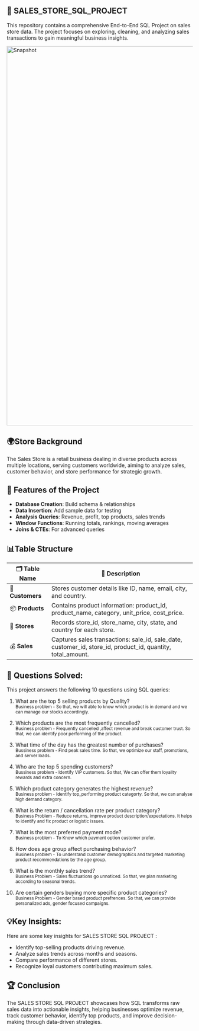 ## 📌 SALES_STORE_SQL_PROJECT
This repository contains a comprehensive End-to-End SQL Project on sales store data. The project focuses on exploring, cleaning, and analyzing sales transactions to gain meaningful business insights.

<img width="1536" height="1024" alt="Snapshot" src="https://github.com/user-attachments/assets/c250cebc-9f11-420a-9a9a-394adef749b8" />


## 🌍Store Background

The Sales Store is a retail business dealing in diverse products across multiple locations, serving customers worldwide, aiming to analyze sales, customer behavior, and store performance for strategic growth.


## 🔹 Features of the Project

- **Database Creation**:  Build schema & relationships
- **Data Insertion**:  Add sample data for testing
- **Analysis Queries**:  Revenue, profit, top products, sales trends
- **Window Functions**:  Running totals, rankings, moving averages
- **Joins & CTEs**:  For advanced queries

## 📊Table Structure 

| 🗂 Table Name    | 📌 Description                                                                                                    |
| ---------------- | ----------------------------------------------------------------------------------------------------------------- |
| 👥 **Customers** | Stores customer details like ID, name, email, city, and country.                                                  |
| 📦 **Products**  | Contains product information: product\_id, product\_name, category, unit\_price, cost\_price.                     |
| 🏬 **Stores**    | Records store\_id, store\_name, city, state, and country for each store.                                          |
| 💰 **Sales**     | Captures sales transactions: sale\_id, sale\_date, customer\_id, store\_id, product\_id, quantity, total\_amount. |


## 🎯 Questions Solved:
This project answers the following 10 questions using SQL queries:

1. What are the top 5 selling products by Quality?  
<sub>Business problem - So that, we will able to know which product is in demand and we can manage our stocks accordingly.</sub>

2. Which products are the most frequently cancelled?  
<sub>Business problem - Frequently cancelled ,affect revenue and break customer trust. So that, we can identify poor performing of the product.</sub>

3. What time of the day has the greatest number of purchases?  
<sub>Bussiness problem - Find peak sales time. So that, we optimize our staff, promotions, and server loads.</sub>

4. Who are the top 5 spending customers?  
<sub>Bussiness problem - Identify VIP customers. So that, We can offer them loyality rewards and extra concern.</sub>

5. Which product category generates the highest revenue?  
<sub>Business problem - Identify top_performing product categorty. So that, we can analyse high demand category.</sub>

6. What is the return / cancellation rate per product category?  
<sub>Business Problem - Reduce returns, improve product description/expectations. It helps to identify and fix product or logistic issues.</sub>

7. What is the most preferred payment mode?  
<sub>Business problem - To Know which payment option customer prefer.</sub>

8. How does age group affect purchasing behavior?  
<sub>Business problem - To understand customer demographics and targeted marketing product recommendations by the age group.</sub>

9. What is the monthly sales trend?  
<sub>Business Problem - Sales fluctuations go unnoticed. So that, we plan marketing according to seasonal trends.</sub>

10. Are certain genders buying more specific product categories?  
<sub>Business Problem - Gender based product prefrences. So that, we can provide personalized ads, gender focused campaigns.</sub>

## 💡Key Insights:
Here are some key insights for SALES STORE SQL PROJECT :

- Identify top-selling products driving revenue.
- Analyze sales trends across months and seasons.
- Compare performance of different stores.
- Recognize loyal customers contributing maximum sales.


## 🏆 Conclusion

The SALES STORE SQL PROJECT showcases how SQL transforms raw sales data into actionable insights, helping businesses optimize revenue, track customer behavior, identify top products, and improve decision-making through data-driven strategies.
